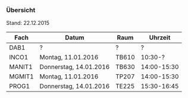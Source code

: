 ### Übersicht
Stand: 22.12.2015

Fach    | Datum                   | Raum    | Uhrzeit
---     | ---                     | ---     | ---
DAB1    | ?                       | ?       | ?
INCO1   | Montag, 11.01.2016      | TB610   | 10:30-?
MANIT1  | Donnerstag, 14.01.2016  | TB630   | 14:00-15:30
MGMIT1  | Montag, 11.01.2016      | TP207   | 14:00-15:30
PROG1   | Donnerstag, 14.01.2016  | TE225   | 15:30-16:45

